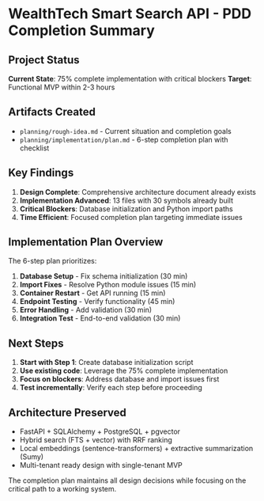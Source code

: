 # WealthTech Smart Search API - PDD Completion Summary

## Project Status
**Current State**: 75% complete implementation with critical blockers
**Target**: Functional MVP within 2-3 hours

## Artifacts Created
- `planning/rough-idea.md` - Current situation and completion goals
- `planning/implementation/plan.md` - 6-step completion plan with checklist

## Key Findings
1. **Design Complete**: Comprehensive architecture document already exists
2. **Implementation Advanced**: 13 files with 30 symbols already built
3. **Critical Blockers**: Database initialization and Python import paths
4. **Time Efficient**: Focused completion plan targeting immediate issues

## Implementation Plan Overview
The 6-step plan prioritizes:
1. **Database Setup** - Fix schema initialization (30 min)
2. **Import Fixes** - Resolve Python module issues (15 min)  
3. **Container Restart** - Get API running (15 min)
4. **Endpoint Testing** - Verify functionality (45 min)
5. **Error Handling** - Add validation (30 min)
6. **Integration Test** - End-to-end validation (30 min)

## Next Steps
1. **Start with Step 1**: Create database initialization script
2. **Use existing code**: Leverage the 75% complete implementation
3. **Focus on blockers**: Address database and import issues first
4. **Test incrementally**: Verify each step before proceeding

## Architecture Preserved
- FastAPI + SQLAlchemy + PostgreSQL + pgvector
- Hybrid search (FTS + vector) with RRF ranking
- Local embeddings (sentence-transformers) + extractive summarization (Sumy)
- Multi-tenant ready design with single-tenant MVP

The completion plan maintains all design decisions while focusing on the critical path to a working system.
